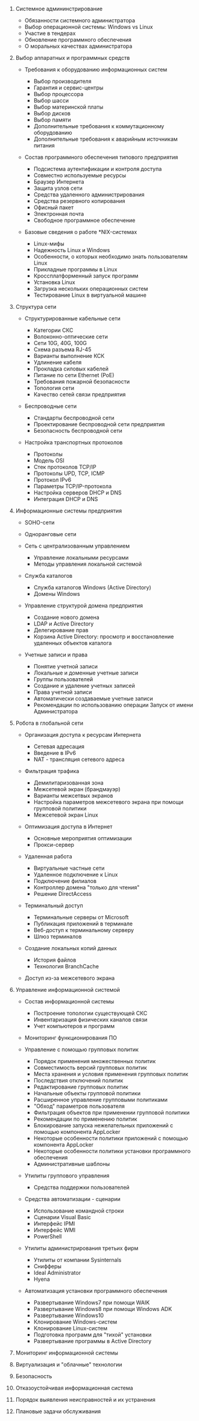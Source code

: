 1. Системное админинстрирование

    * Обязанности системного администратора
    * Выбор операционной системы: Windows vs Linux
    * Участие в тендерах
    * Обновление программного обеспечения
    * О моральных качествах администратора

2. Выбор аппаратных и программных средств

    * Требования к оборудованию информационных систем
        * Выбор производителя
        * Гарантия и сервис-центры
        * Выбор процессора
        * Выбор шасси
        * Выбор материнской платы
        * Выбор дисков
        * Выбор памяти
        * Дополнительные требования к коммутационному оборудованию
        * Дополнительные требования к аварийным источникам питания
    
    * Состав программного обеспечения типового предприятия
        * Подсистема аутентификации и контроля доступа
        * Совместно используемые ресурсы
        * Браузер Интернета
        * Защита узлов сети
        * Средства удаленного администрирования
        * Средства резервного копирования
        * Офисный пакет
        * Электронная почта
        * Свободное программное обеспечение
    
    * Базовые сведения о работе *NIX-системах
        * Linux-мифы
        * Надежность Linux и Windows
        * Особенности, о которых необходимо знать пользователям Linux
        * Прикладные программы в Linux
        * Кроссплатформенный запуск программ
        * Установка Linux
        * Загрузка нескольких операционных систем
        * Тестирование Linux в виртуальной машине

3. Структура сети
    * Структурированные кабельные сети
        * Категории СКС
        * Волоконно-оптические сети
        * Сети 10G, 40G, 100G
        * Схема разъема RJ-45
        * Варианты выполнение КСК
        * Удлинение кабеля
        * Прокладка силовых кабелей
        * Питание по сети Ethernet (PoE)
        * Требования пожарной безопасности
        * Топология сети
        * Качество сетей связи предприятия

    * Беспроводные сети
        
        * Стандарты беспроводной сети
        * Проектирование беспроводной сети предприятия
        * Безопасность беспроводной сети

    * Настройка транспортных протоколов
        
        * Протоколы
        * Модель OSI
        * Стек протоколов TCP/IP
        * Протоколы UPD, TCP, ICMP
        * Протокол IPv6
        * Параметры TCP/IP-протокола
        * Настройка серверов DHCP и DNS
        * Интеграция DHCP и DNS

4. Информационные системы предприятия

    * SOHO-сети
    * Одноранговые сети
    * Сеть с централизованным управлением

        * Управление локальными ресурсами
        * Методы управления локальной системой

    * Служба каталогов

        * Служба каталогов Windows (Active Directory)
        * Домены Windows

    * Управление структурой домена предприятия

        * Создание нового домена
        * LDAP и Active Directory
        * Делегирование прав
        * Корзина Active Directory: просмотр и восстановление удаленных объектов каталога

    * Учетные записи и права

        * Понятие учетной записи
        * Локальные и доменные учетные записи
        * Группы пользователей
        * Создание и удаление учетных записей
        * Права учетной записи
        * Автоматически создаваемые учетные записи
        * Рекомендации по использованию операции Запуск от имени Администратора

5. Робота в глобальной сети

    * Организация доступа к ресурсам Интернета
        * Сетевая адресация
        * Введение в IPv6
        * NAT - трансляция сетевого адреса

    * Фильтрация трафика

        * Демилитаризованная зона
        * Межсетевой экран (брандмауэр)
        * Варианты межсетвых экранов
        * Настройка параметров межсетевого экрана при помощи групповой политики
        * Межсетевой экран Linux

    * Оптимизация доступа в Интернет

        * Основные мероприятия оптимизации
        * Прокси-сервер

    * Удаленная работа

        * Виртуальные частные сети
        * Удаленное подключение к Linux
        * Подключение филиалов
        * Контроллер домена "только для чтения"
        * Решение DirectAccess

    * Терминальный доступ

        * Терминальные серверы от Microsoft
        * Публикация приложений в терминале
        * Веб-доступ к терминальному серверу
        * Шлюз терминалов

    * Создание локальных копий данных

        * История файлов
        * Технология BranchCache

    * Доступ из-за межсетевого экрана

6. Управление информационной системой

    * Состав информационной системы

        * Построение топологии существующей СКС
        * Инвентаризация физических каналов связи
        * Учет компьютеров и программ

    * Мониторинг функционирования ПО
    * Управление с помощью групповых политик

        * Порядок применения множественных политик
        * Совместимость версий групповых политик
        * Места хранения и условия применения групповых политик
        * Последствия отключений политик
        * Редактирование групповых политик
        * Начальные объекты групповой политики
        * Расширенное управление групповыми политиками
        * "Обход" параметров пользователя
        * Фильтрация объектов при применении групповой политики
        * Рекомендации по применению политик
        * Блокирование запуска нежелательных приложений с помощью компонента AppLocker
        * Некоторые особенности политики приложений с помощью компонента AppLocker
        * Некоторые особенности политики установки программного обеспечения
        * Административные шаблоны

    * Утилиты группового управления

        * Средства поддержки пользователей

    * Средства автоматизации - сценарии

        * Использование командной строки
        * Сценарии Visual Basic
        * Интерфейс IPMI
        * Интерфейс WMI
        * PowerShell

    * Утилиты администрирования третьих фирм

        * Утилиты от компании Sysinternals
        * Снифферы 
        * Ideal Administrator
        * Hyena

    * Автоматизация установки программного обеспечения

        * Развертывание Windows7 при помощи WAIK
        * Развертывание Windows8 при помощи Windows ADK
        * Развертывание Windows10 
        * Клонирование Windows-систем
        * Клонирование Linux-систем
        * Подготовка программ для "тихой" установки
        * Развертывание программы в Active Directory

7. Мониторинг информационной системы

8. Виртуализация и "облачные" технологии

9. Безопасность

10. Отказоустойчивая информационная система

11. Порядок выявления неисправностей и их устранения

12. Плановые задачи обслуживания